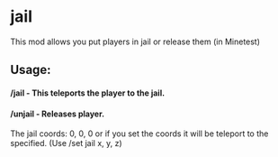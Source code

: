 # jail
This mod allows you put players in jail or release them (in Minetest)

## Usage:
#### /jail <name> - This teleports the player to the jail.
#### /unjail <name> - Releases player.

The jail coords: 0, 0, 0 or if you set the coords it will be teleport to the specified. (Use /set jail x, y, z)
